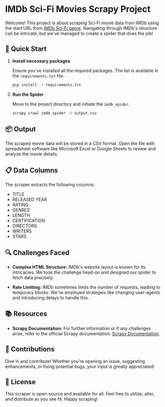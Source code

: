 # IMDb Sci-Fi Movies Scrapy Project

Welcome! This project is about scraping Sci-Fi movie data from IMDb using the start URL from [IMDb Sci-Fi genre](https://www.imdb.com/search/title/?title_type=movie&genres=sci-fi&explore=genres). Navigating through IMDb's structure can be intricate, but we've managed to create a spider that does the job!

## 🚀 Quick Start

1. **Install necessary packages**

    Ensure you've installed all the required packages. The list is available in the `requirements.txt` file.

    ```bash
    pip install -r requirements.txt
    ```

2. **Run the Spider**

    Move to the project directory and initiate the `imdb_spider`.

    ```bash
    scrapy crawl imdb_spider -O output.csv
    ```

## 📦 Output

The scraped movie data will be stored in a CSV format. Open the file with spreadsheet software like Microsoft Excel or Google Sheets to review and analyze the movie details.

## 📋 Data Columns

The scraper extracts the following columns:
- TITLE
- RELEASED YEAR
- RATING
- GENRES
- LENGTH
- CERTIFICATION
- DIRECTORS
- WRITERS
- STARS

## 🔍 Challenges Faced

- **Complex HTML Structure:** IMDb's website layout is known for its intricacies. We took the challenge head-on and designed our spider to fetch data precisely.

- **Rate Limiting:** IMDb sometimes limits the number of requests, leading to temporary blocks. We've employed strategies like changing user-agents and introducing delays to handle this.

## 📚 Resources

- **Scrapy Documentation:** For further information or if any challenges arise, refer to the official Scrapy documentation: [Scrapy Documentation](https://docs.scrapy.org/en/latest/).

## 🙌 Contributions

Dive in and contribute! Whether you're opening an issue, suggesting enhancements, or fixing potential bugs, your input is greatly appreciated!

## 📃 License

This scraper is open-source and available for all. Feel free to utilize, alter, and distribute as you see fit. Happy scraping!

